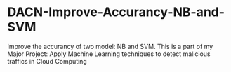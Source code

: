 # DACN-Improve-Accurancy-NB-and-SVM
Improve the accurancy of two model: NB and SVM. This is a part of my Major Project: Apply Machine Learning techniques to detect malicious traffics in Cloud Computing
